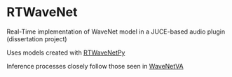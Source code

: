 # RTWaveNet
Real-Time implementation of WaveNet model in a JUCE-based audio plugin (dissertation project)

Uses models created with [RTWaveNetPy](https://github.com/ross-ca/RTWaveNetPy)

Inference processes closely follow those seen in [WaveNetVA](https://github.com/damskaggep/WaveNetVA)
